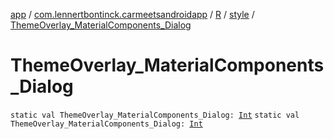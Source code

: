 [app](../../../index.md) / [com.lennertbontinck.carmeetsandroidapp](../../index.md) / [R](../index.md) / [style](index.md) / [ThemeOverlay_MaterialComponents_Dialog](./-theme-overlay_-material-components_-dialog.md)

# ThemeOverlay_MaterialComponents_Dialog

`static val ThemeOverlay_MaterialComponents_Dialog: `[`Int`](https://kotlinlang.org/api/latest/jvm/stdlib/kotlin/-int/index.html)
`static val ThemeOverlay_MaterialComponents_Dialog: `[`Int`](https://kotlinlang.org/api/latest/jvm/stdlib/kotlin/-int/index.html)